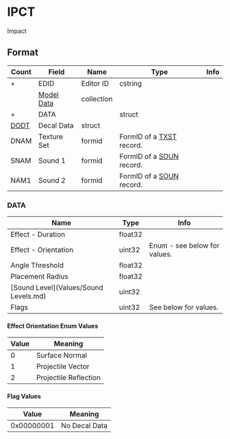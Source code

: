 IPCT
====

Impact

## Format

Count | Field | Name | Type | Info
------|-------|------|------|-----
+ | EDID | Editor ID | cstring |
 | | [Model Data](Fields/Model.md) | collection |
+ | DATA | | struct |
 | [DODT](Fields/DODT.md) | Decal Data | struct |
 | DNAM | Texture Set | formid | FormID of a [TXST](TXST.md) record.
 | SNAM | Sound 1 | formid | FormID of a [SOUN](SOUN.md) record.
 | NAM1 | Sound 2 | formid | FormID of a [SOUN](SOUN.md) record.

### DATA

Name | Type | Info
-----|------|-----
Effect - Duration | float32 |
Effect - Orientation | uint32 | Enum - see below for values.
Angle Threshold | float32 |
Placement Radius | float32 |
[Sound Level](Values/Sound Levels.md) | uint32 |
Flags | uint32 | See below for values.
 
#### Effect Orientation Enum Values

Value | Meaning
------|--------
0 | Surface Normal
1 | Projectile Vector
2 | Projectile Reflection

#### Flag Values

Value | Meaning
------|--------
0x00000001 | No Decal Data
